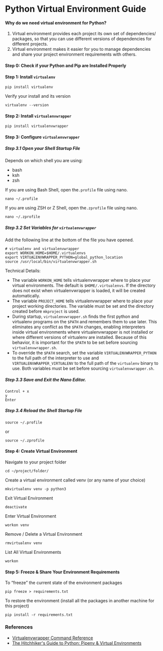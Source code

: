 # Python Virtual Environment Guide

#### Why do we need virtual environment for Python?

1. Virtual environment provides each project its own set of dependencies/ packages, so that you can use different versions of dependencies for different projects.
2. Virtual environment makes it easier for you to manage dependencies and share your project environment requirements with others. 

#### Step 0: Check if your Python and Pip are Installed Properly

#### Step 1: Install `virtualenv`

```
pip install virtualenv
```
Verify your install and its version

```
virtualenv --version
```

#### Step 2: Install `virtualenvwrapper`

```
pip install virtualenvwrapper
```
#### Step 3: Configure `virtualenvwrapper`

##### Step 3.1 Open your Shell Startup File

Depends on which shell you are using:

- bash
- ksh
- zsh

If you are using Bash Shell, open the`.profile` file using nano.

```
nano ~/.profile
```
If you are using ZSH or Z Shell, open the`.zprofile` file using nano.

```
nano ~/.zprofile
```
##### Step 3.2 Set Variables for `virtualenvwrapper`

Add the following line at the bottom of the file you have opened.

```
# virtualenv and virtualenvwrapper
export WORKON_HOME=$HOME/.virtualenvs
export VIRTUALENVWRAPPER_PYTHON=global_python_location
source /usr/local/bin/virtualenvwrapper.sh
```
Technical Details:
 
- The variable `WORKON_HOME` tells virtualenvwrapper where to place your virtual environments. The default is `$HOME/.virtualenvs`. If the directory does not exist when virtualenvwrapper is loaded, it will be created automatically.
- The variable `PROJECT_HOME` tells virtualenvwrapper where to place your project working directories. The variable must be set and the directory created before `mkproject` is used.
- During startup, `virtualenvwrapper.sh` finds the first python and virtualenv programs on the `$PATH` and remembers them to use later. This eliminates any conflict as the `$PATH` changes, enabling interpreters inside virtual environments where virtualenvwrapper is not installed or where different versions of virtualenv are installed. Because of this behavior, it is important for the `$PATH` to be set before sourcing `virtualenvwrapper.sh`. 
- To override the `$PATH` search, set the variable `VIRTUALENVWRAPPER_PYTHON` to the full path of the interpreter to use and `VIRTUALENVWRAPPER_VIRTUALENV` to the full path of the `virtualenv` binary to use. Both variables must be set before sourcing `virtualenvwrapper.sh`.

##### Step 3.3 Save and Exit the Nano Editor.

```
Control + x
y
Enter
```

##### Step 3.4 Reload the Shell Startup File

```
source ~/.profile
```
or

```
source ~/.zprofile
```

#### Step 4: Create Virtual Environment

Navigate to your project folder

```
cd ~/project/folder/
```

Create a virtual environment called venv (or any name of your choice)

```
mkvirtualenv venv -p python3
```
Exit Virtual Environment 

```
deactivate
```

Enter Virtual Environment

```
workon venv
```

Remove / Delete a Virtual Environment 

```
rmvirtualenv venv
```

List All Virtual Environments

```
workon
```

#### Step 5: Freeze & Share Your Environment Requirements

To “freeze” the current state of the environment packages

```
pip freeze > requirements.txt
```

To restore the environment (install all the packages in another machine for this project)

```
pip install -r requirements.txt
```

### References

- [Virtualenvwrapper Command Reference](https://virtualenvwrapper.readthedocs.io/en/latest/command_ref.html)
- [The Hitchhiker's Guide to Python: Pipenv & Virtual Environments](https://docs.python-guide.org/dev/virtualenvs/)